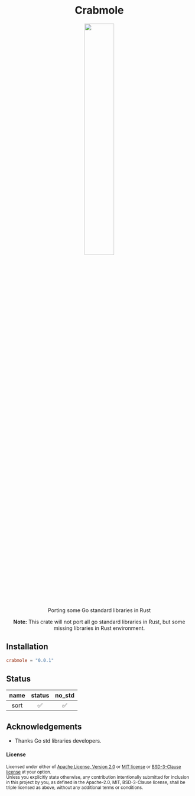 <div align="center">
<h1>Crabmole</h1>
</div>
<div align="center">

<p align="center">
  <img src="https://raw.githubusercontent.com/al8n/crabmole/main/art/crabmole.png" width="40%" height="auto" />
</p>

Porting some Go standard libraries in Rust

**Note:** This crate will not port all go standard libraries in Rust, but some missing libraries in Rust environment.

</div>

## Installation
```toml
crabmole = "0.0.1"
```

## Status
| name | status | no_std  |
|:----:|:------:|:-------:|
| sort |   ✅   |    ✅    |


## Acknowledgements
- Thanks Go std libraries developers.

#### License

<sup>
Licensed under either of <a href="https://opensource.org/licenses/Apache-2.0">Apache License, Version
2.0</a> or <a href="https://opensource.org/licenses/MIT">MIT license</a> or <a href="https://opensource.org/licenses/BSD-3-Clause">BSD-3-Clause license</a> at your option.
</sup>

<br>

<sub>
Unless you explicitly state otherwise, any contribution intentionally submitted
for inclusion in this project by you, as defined in the Apache-2.0, MIT, BSD-3-Clause license,
shall be triple licensed as above, without any additional terms or conditions.
</sub>


